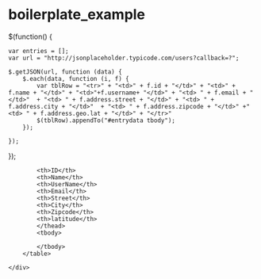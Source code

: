 # boilerplate_example
$(function() {

    var entries = [];
    var url = "http://jsonplaceholder.typicode.com/users?callback=?";

    $.getJSON(url, function (data) {
        $.each(data, function (i, f) {
            var tblRow = "<tr>" + "<td>" + f.id + "</td>" + "<td>" + f.name + "</td>" + "<td>"+f.username+ "</td>" + "<td> " + f.email + "</td>"  + "<td> " + f.address.street + "</td>" + "<td> " + f.address.city + "</td>"  + "<td> " + f.address.zipcode + "</td>" +"<td> " + f.address.geo.lat + "</td>" + "</tr>"
            $(tblRow).appendTo("#entrydata tbody");
        });

    });
});


<html>
<head>

</head>

<body>

<div class="wrapper">
        <table id= "entrydata" class="table table-bordered table-striped" >
            <thead>

            <th>ID</th>
            <th>Name</th>
            <th>UserName</th>
            <th>Email</th>
            <th>Street</th>
            <th>City</th>
            <th>Zipcode</th>
            <th>latitude</th>
            </thead>
            <tbody>

            </tbody>
        </table>

    </div>

<link rel="stylesheet" href="http://maxcdn.bootstrapcdn.com/bootstrap/3.3.6/css/bootstrap.min.css">
<script src="https://ajax.googleapis.com/ajax/libs/jquery/1.12.0/jquery.min.js"></script>
<script src="http://maxcdn.bootstrapcdn.com/bootstrap/3.3.6/js/bootstrap.min.js"></script>
<script src="js/data.js"></script>
</body>

</html>
